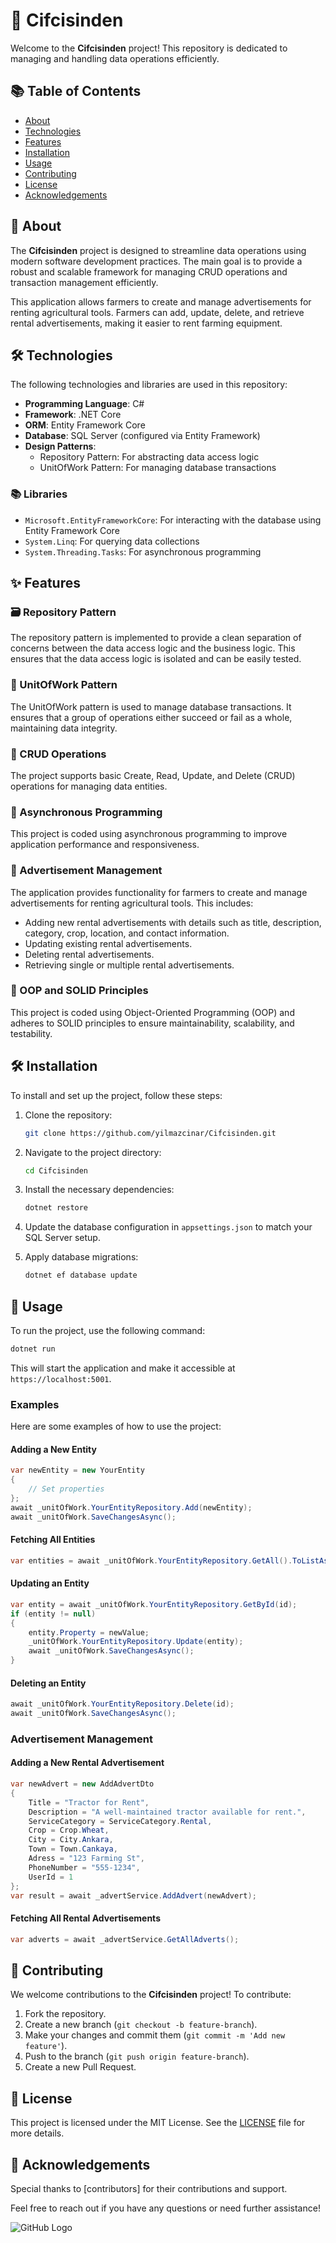 # 🌾 Cifcisinden

Welcome to the **Cifcisinden** project! This repository is dedicated to managing and handling data operations efficiently.

## 📚 Table of Contents
- [About](#about)
- [Technologies](#technologies)
- [Features](#features)
- [Installation](#installation)
- [Usage](#usage)
- [Contributing](#contributing)
- [License](#license)
- [Acknowledgements](#acknowledgements)

## 📖 About
The **Cifcisinden** project is designed to streamline data operations using modern software development practices. The main goal is to provide a robust and scalable framework for managing CRUD operations and transaction management efficiently.

This application allows farmers to create and manage advertisements for renting agricultural tools. Farmers can add, update, delete, and retrieve rental advertisements, making it easier to rent farming equipment.

## 🛠️ Technologies
The following technologies and libraries are used in this repository:

- **Programming Language**: C#
- **Framework**: .NET Core
- **ORM**: Entity Framework Core
- **Database**: SQL Server (configured via Entity Framework)
- **Design Patterns**:
  - Repository Pattern: For abstracting data access logic
  - UnitOfWork Pattern: For managing database transactions

### 📚 Libraries
- `Microsoft.EntityFrameworkCore`: For interacting with the database using Entity Framework Core
- `System.Linq`: For querying data collections
- `System.Threading.Tasks`: For asynchronous programming

## ✨ Features
### 🗃️ Repository Pattern
The repository pattern is implemented to provide a clean separation of concerns between the data access logic and the business logic. This ensures that the data access logic is isolated and can be easily tested.

### 🔄 UnitOfWork Pattern
The UnitOfWork pattern is used to manage database transactions. It ensures that a group of operations either succeed or fail as a whole, maintaining data integrity.

### 📝 CRUD Operations
The project supports basic Create, Read, Update, and Delete (CRUD) operations for managing data entities.

### 🚀 Asynchronous Programming
This project is coded using asynchronous programming to improve application performance and responsiveness.

### 🌾 Advertisement Management
The application provides functionality for farmers to create and manage advertisements for renting agricultural tools. This includes:
- Adding new rental advertisements with details such as title, description, category, crop, location, and contact information.
- Updating existing rental advertisements.
- Deleting rental advertisements.
- Retrieving single or multiple rental advertisements.

### 🧩 OOP and SOLID Principles
This project is coded using Object-Oriented Programming (OOP) and adheres to SOLID principles to ensure maintainability, scalability, and testability.

## 🛠️ Installation
To install and set up the project, follow these steps:

1. Clone the repository:
    ```bash
    git clone https://github.com/yilmazcinar/Cifcisinden.git
    ```
2. Navigate to the project directory:
    ```bash
    cd Cifcisinden
    ```
3. Install the necessary dependencies:
    ```bash
    dotnet restore
    ```
4. Update the database configuration in `appsettings.json` to match your SQL Server setup.

5. Apply database migrations:
    ```bash
    dotnet ef database update
    ```

## 🚀 Usage
To run the project, use the following command:
```bash
dotnet run
```
This will start the application and make it accessible at `https://localhost:5001`.

### Examples
Here are some examples of how to use the project:

#### Adding a New Entity
```csharp
var newEntity = new YourEntity
{
    // Set properties
};
await _unitOfWork.YourEntityRepository.Add(newEntity);
await _unitOfWork.SaveChangesAsync();
```

#### Fetching All Entities
```csharp
var entities = await _unitOfWork.YourEntityRepository.GetAll().ToListAsync();
```

#### Updating an Entity
```csharp
var entity = await _unitOfWork.YourEntityRepository.GetById(id);
if (entity != null)
{
    entity.Property = newValue;
    _unitOfWork.YourEntityRepository.Update(entity);
    await _unitOfWork.SaveChangesAsync();
}
```

#### Deleting an Entity
```csharp
await _unitOfWork.YourEntityRepository.Delete(id);
await _unitOfWork.SaveChangesAsync();
```

### Advertisement Management
#### Adding a New Rental Advertisement
```csharp
var newAdvert = new AddAdvertDto
{
    Title = "Tractor for Rent",
    Description = "A well-maintained tractor available for rent.",
    ServiceCategory = ServiceCategory.Rental,
    Crop = Crop.Wheat,
    City = City.Ankara,
    Town = Town.Cankaya,
    Adress = "123 Farming St",
    PhoneNumber = "555-1234",
    UserId = 1
};
var result = await _advertService.AddAdvert(newAdvert);
```

#### Fetching All Rental Advertisements
```csharp
var adverts = await _advertService.GetAllAdverts();
```

## 🤝 Contributing
We welcome contributions to the **Cifcisinden** project! To contribute:

1. Fork the repository.
2. Create a new branch (`git checkout -b feature-branch`).
3. Make your changes and commit them (`git commit -m 'Add new feature'`).
4. Push to the branch (`git push origin feature-branch`).
5. Create a new Pull Request.

## 📜 License
This project is licensed under the MIT License. See the [LICENSE](LICENSE) file for more details.

## 🌟 Acknowledgements
Special thanks to [contributors] for their contributions and support.

Feel free to reach out if you have any questions or need further assistance!

![GitHub Logo](https://avatars.githubusercontent.com/u/187036189?v=4)
